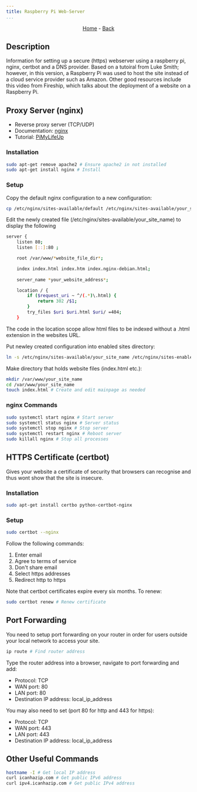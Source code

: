 ```yaml
---
title: Raspberry Pi Web-Server
...
```


<p style="text-align: center;"><a href="https://harveybates.xyz/">Home</a> - <a 
href="https://harveybates.xyz/knowledge/index">Back</a></p>

## Description 
Information for setting up a secure (https) webserver using a raspberry pi, nginx, certbot and a DNS provider. Based on a tutoiral from Luke Smith; however, in this version, a Raspberry Pi was used to host the site instead of a cloud service provider such as Amazon. Other good resources include this video from Fireship, which talks about the deployment of a website on a Raspberry Pi.

## Proxy Server (nginx)
- Reverse proxy server (TCP/UDP)
- Documentation: [nginx](https://nginx.org/en/)
- Tutorial: [PiMyLifeUp](https://pimylifeup.com/raspberry-pi-nginx/)

### Installation 
```bash
sudo apt-get remove apache2 # Ensure apache2 in not installed
sudo apt-get install nginx # Install
```

### Setup
Copy the default nginx configuration to a new configuration:

```bash
cp /etc/nginx/sites-available/default /etc/nginx/sites-available/your_site_name # Replace your_site_name
```

Edit the newly created file (/etc/nginx/sites-available/your_site_name) to display the following
```bash
server {
	listen 80;
	listen [::]:80 ;

	root /var/www/*website_file_dir*;

	index index.html index.htm index.nginx-debian.html;
	
	server_name *your_website_address*;

	location / {
		if ($request_uri ~ ^/(.*)\.html) {
			return 302 /$1;
		}
		try_files $uri $uri.html $uri/ =404;
	}
```

The code in the location scope allow html files to be indexed without a .html extension in the websites URL.

Put newley created configuration into enabled sites directory:

```bash
ln -s /etc/nginx/sites-available/your_site_name /etc/nginx/sites-enabled/
```

Make directory that holds website files (index.html etc.):

```bash
mkdir /var/www/your_site_name
cd /var/www/your_site_name
touch index.html # Create and edit mainpage as needed
```

### nginx Commands
```bash
sudo systemctl start nginx # Start server
sudo systemctl status nginx # Server status
sudo systemctl stop nginx # Stop server
sudo systemctl restart nginx # Reboot server
sudo killall nginx # Stop all processes
```

## HTTPS Certificate (certbot)
Gives your website a certificate of security that browsers can recognise and thus wont show that the site is insecure.

### Installation
```bash
sudo apt-get install certbo python-certbot-nginx
```

### Setup
```bash
sudo certbot --nginx
```

Follow the following commands:
1. Enter email
2. Agree to terms of service
3. Don't share email
4. Select https addresses
5. Redirect http to https

Note that certbot certificates expire every six months. To renew:

```bash
sudo certbot renew # Renew certificate
```

## Port Forwarding
You need to setup port forwarding on your router in order for users outside your local network to access your site.

```bash
ip route # Find router address
```

Type the router address into a browser, navigate to port forwarding and add:
- Protocol: TCP
- WAN port: 80
- LAN port: 80
- Destination IP address: local_ip_address

You may also need to set (port 80 for http and 443 for https):
- Protocol: TCP
- WAN port: 443
- LAN port: 443
- Destination IP address: local_ip_address

## Other Useful Commands
```bash
hostname -I # Get local IP address
curl icanhazip.com # Get public IPv6 address
curl ipv4.icanhazip.com # Get public IPv4 address
```
